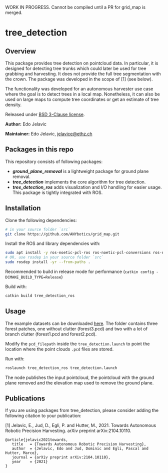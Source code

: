 WORK IN PROGRESS. Cannot be compiled until a PR for grid_map is merged.

# tree_detection

## Overview

This package provides tree detection on pointcloud data. In particular, it is designed for detecting tree trunks which could later be used for tree grabbing and harvesting. It does not provide the full tree segmentation with the crown. The package was developed in the scope of [1] (see below).

The functionality was developed for an autonomous harvester use case where the goal is to detect trees in a local map. Nonetheless, it can also be used on large maps to compute tree coordinates or get an estimate of tree density.

Released under [BSD 3-Clause license](LICENSE).

**Author:** Edo Jelavic

**Maintainer:** Edo Jelavic, [jelavice@ethz.ch](jelavice@ethz.ch)


## Packages in this repo
This repository consists of following packages:

* ***ground_plane_removal*** is a lightweight package for ground plane removal. 
* ***tree_detection*** implements the core algorithm for tree detection. 
* ***tree_detection_ros*** adds visualization and I/O handling for easier usage. This package is tightly integrated with ROS.


## Installation

Clone the following dependencies:
```bash
# in your source folder `src`
git clone https://github.com/ANYbotics/grid_map.git
```

Install the ROS and library dependencies with:
```bash
sudo apt install -y ros-noetic-pcl-ros ros-noetic-pcl-conversions ros-noetic-jsk-recognition-msgs ros-noetic-tf2-geometry 
# OR, use rosdep in your source folder `src` 
sudo rosdep install -yr --from-paths .
```
Recommended to build in release mode for performance (`catkin config -DCMAKE_BUILD_TYPE=Release`)

Build with:  
```bash
catkin build tree_detection_ros
```

## Usage

The example datasets can be downloaded [here](https://drive.google.com/drive/folders/1m_sRtMN5n6-ShQvnbCfedKIVpoupao5u?usp=sharing). The folder contains three forest patches, one without clutter (forest3.pcd) and two with a lot of branch clutter (forest1.pcd and forest2.pcd). 

Modify the `pcd_filepath` inside the `tree_detection.launch` to point the location where the point clouds `.pcd` files are stored.

Run with:
```bash
roslaunch tree_detection_ros tree_detection.launch
```

The node publishes the input pointcloud, the pointcloud with the ground plane removed and the elevation map used to remove the ground plane. 




## Publications

If you are using packages from tree_detection, please consider adding the following citation to your publication:

[1] Jelavic, E., Jud, D., Egli, P. and Hutter, M., 2021. Towards Autonomous Robotic Precision Harvesting. arXiv preprint arXiv:2104.10110.
 
    @article{jelavic2021towards,  
       title   = {Towards Autonomous Robotic Precision Harvesting},  
       author  = {Jelavic, Edo and Jud, Dominic and Egli, Pascal and Hutter, Marco},  
       journal = {arXiv preprint arXiv:2104.10110},  
       year    = {2021}
    }
   


